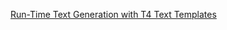 ﻿[Run-Time Text Generation with T4 Text Templates](https://msdn.microsoft.com/en-us/library/ee844259)